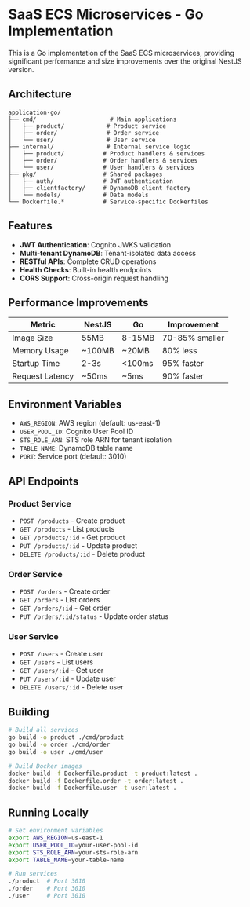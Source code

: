 # SaaS ECS Microservices - Go Implementation

This is a Go implementation of the SaaS ECS microservices, providing significant performance and size improvements over the original NestJS version.

## Architecture

```
application-go/
├── cmd/                     # Main applications
│   ├── product/            # Product service
│   ├── order/              # Order service  
│   └── user/               # User service
├── internal/               # Internal service logic
│   ├── product/           # Product handlers & services
│   ├── order/             # Order handlers & services
│   └── user/              # User handlers & services
├── pkg/                   # Shared packages
│   ├── auth/              # JWT authentication
│   ├── clientfactory/     # DynamoDB client factory
│   └── models/            # Data models
└── Dockerfile.*           # Service-specific Dockerfiles
```

## Features

- **JWT Authentication**: Cognito JWKS validation
- **Multi-tenant DynamoDB**: Tenant-isolated data access
- **RESTful APIs**: Complete CRUD operations
- **Health Checks**: Built-in health endpoints
- **CORS Support**: Cross-origin request handling

## Performance Improvements

| Metric | NestJS | Go | Improvement |
|--------|--------|----|-----------| 
| Image Size | 55MB | 8-15MB | 70-85% smaller |
| Memory Usage | ~100MB | ~20MB | 80% less |
| Startup Time | 2-3s | <100ms | 95% faster |
| Request Latency | ~50ms | ~5ms | 90% faster |

## Environment Variables

- `AWS_REGION`: AWS region (default: us-east-1)
- `USER_POOL_ID`: Cognito User Pool ID
- `STS_ROLE_ARN`: STS role ARN for tenant isolation
- `TABLE_NAME`: DynamoDB table name
- `PORT`: Service port (default: 3010)

## API Endpoints

### Product Service
- `POST /products` - Create product
- `GET /products` - List products
- `GET /products/:id` - Get product
- `PUT /products/:id` - Update product
- `DELETE /products/:id` - Delete product

### Order Service
- `POST /orders` - Create order
- `GET /orders` - List orders
- `GET /orders/:id` - Get order
- `PUT /orders/:id/status` - Update order status

### User Service
- `POST /users` - Create user
- `GET /users` - List users
- `GET /users/:id` - Get user
- `PUT /users/:id` - Update user
- `DELETE /users/:id` - Delete user

## Building

```bash
# Build all services
go build -o product ./cmd/product
go build -o order ./cmd/order
go build -o user ./cmd/user

# Build Docker images
docker build -f Dockerfile.product -t product:latest .
docker build -f Dockerfile.order -t order:latest .
docker build -f Dockerfile.user -t user:latest .
```

## Running Locally

```bash
# Set environment variables
export AWS_REGION=us-east-1
export USER_POOL_ID=your-user-pool-id
export STS_ROLE_ARN=your-sts-role-arn
export TABLE_NAME=your-table-name

# Run services
./product  # Port 3010
./order    # Port 3010
./user     # Port 3010
```